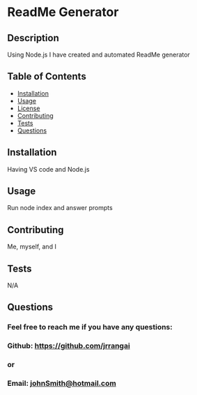 # ReadMe Generator
 
  ## Description
  Using Node.js I have created and automated ReadMe generator

  ## Table of Contents
  * [Installation](#installation)
  * [Usage](#usage)
  * [License](#license)
  * [Contributing](#contributing)
  * [Tests](#tests)
  * [Questions](#questions)

  ## Installation
  Having VS code and Node.js

  ## Usage
  Run node index and answer prompts

  

  ## Contributing
  Me, myself, and I

  ## Tests
  N/A

  ## Questions
  ### Feel free to reach me if you have any questions:
  ### Github: https://github.com/jrrangai
  ### or
  ### Email: johnSmith@hotmail.com
